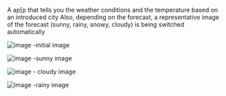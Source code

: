 A ap[p that tells you the weather conditions and the temperature based on an introduced city
Also, depending on the forecast, a representative image of the forecast (sunny, rainy, snowy, cloudy) is being switched automatically

![image](https://github.com/Razvan1990/WeatherAppTkinter/assets/53650135/51e5c20e-fae2-42f3-b432-86d5e980c1ff) -initial image

![image](https://github.com/Razvan1990/WeatherAppTkinter/assets/53650135/3b7aafdc-1b35-431f-8f31-bbbc0fb62e4e) -sunny image

![image](https://github.com/Razvan1990/WeatherAppTkinter/assets/53650135/f7f42048-f018-4357-8fbf-dfc0903cbdc6) - cloudy image

![image](https://github.com/Razvan1990/WeatherAppTkinter/assets/53650135/f6090840-3042-4eea-9c70-4ecca7122727) -rainy image


